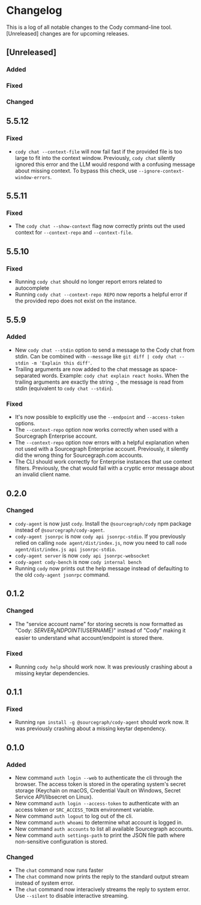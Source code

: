 # Changelog

This is a log of all notable changes to the Cody command-line tool. [Unreleased] changes are for upcoming releases.

## [Unreleased]

### Added

### Fixed

### Changed

## 5.5.12

### Fixed

- `cody chat --context-file` will now fail fast if the provided file is too
  large to fit into the context window. Previously, `cody chat` silently ignored
  this error and the LLM would respond with a confusing message about missing
  context. To bypass this check, use `--ignore-context-window-errors`.

## 5.5.11

### Fixed

- The `cody chat --show-context` flag now correctly prints out the used context for `--context-repo` and `--context-file`.

## 5.5.10

### Fixed

- Running `cody chat` should no longer report errors related to autocomplete
- Running `cody chat --context-repo REPO` now reports a helpful error if the provided repo does not exist on the instance.

## 5.5.9

### Added

- New `cody chat --stdin` option to send a message to the Cody chat from stdin. Can be combined with `--message` like `git diff | cody chat --stdin -m 'Explain this diff'`.
- Trailing arguments are now added to the chat message as space-separated words. Example: `cody chat explain react hooks`. When the trailing arguments are exactly the string `-`, the message is read from stdin (equivalent to `cody chat --stdin`).

### Fixed

- It's now possible to explicitly use the `--endpoint` and `--access-token` options.
- The `--context-repo` option now works correctly when used with a Sourcegraph Enterprise account.
- The `--context-repo` option now errors with a helpful explanation when not used with a Sourcegraph Enterprise account. Previously, it silently did the wrong thing for Sourcegraph.com accounts.
- The CLI should work correctly for Enterprise instances that use context filters. Previously, the chat would fail with a cryptic error message about an invalid client name.

## 0.2.0

### Changed

- `cody-agent` is now just `cody`. Install the `@sourcegraph/cody` npm package instead of `@sourcegraph/cody-agent`.
- `cody-agent jsonrpc` is now `cody api jsonrpc-stdio`. If you previously relied on calling `node agent/dist/index.js`, now you need to call `node agent/dist/index.js api jsonrpc-stdio`.
- `cody-agent server` is now `cody api jsonrpc-websocket`
- `cody-agent cody-bench` is now `cody internal bench`
- Running `cody` now prints out the help message instead of defaulting to the old `cody-agent jsonrpc` command.

## 0.1.2

### Changed

- The "service account name" for storing secrets is now formatted as "Cody:
  $SERVER_ENDPOINT ($USERNAME)" instead of "Cody" making it easier to
  understand what account/endpoint is stored there.

### Fixed

- Running `cody help` should work now. It was previously crashing about a missing keytar dependencies.

## 0.1.1
### Fixed

- Running `npm install -g @sourcegraph/cody-agent` should work now. It was previously crashing about a missing keytar dependency.

## 0.1.0

### Added

- New command `auth login --web` to authenticate the cli through the browser. The access token is stored in the operating system's secret storage (Keychain on macOS, Credential Vault on Windows, Secret Service API/libsecret on Linux).
- New command `auth login --access-token` to authenticate with an access token or `SRC_ACCESS_TOKEN` environment variable.
- New command `auth logout` to log out of the cli.
- New command `auth whoami` to determine what account is logged in.
- New command `auth accounts` to list all available Sourcegraph accounts.
- New command `auth settings-path` to print the JSON file path where non-sensitive configuration is stored.

### Changed

- The `chat` command now runs faster
- The `chat` command now prints the reply to the standard output stream instead of system error.
- The `chat` command now interacively streams the reply to system error. Use `--silent` to disable interactive streaming.

